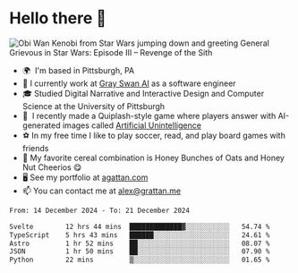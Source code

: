 <!--
**GameDog9988/GameDog9988** is a ✨ _special_ ✨ repository because its `README.md` (this file) appears on your GitHub profile.

Here are some ideas to get you started:

- 🔭 I’m currently working on ...
- 🌱 I’m currently learning ...
- 👯 I’m looking to collaborate on ...
- 🤔 I’m looking for help with ...
- 💬 Ask me about ...
- 📫 How to reach me: ...
- 😄 Pronouns: ...
- ⚡ Fun fact: ...
-->



Hello there 👋
==================================

![Obi Wan Kenobi from Star Wars jumping down and greeting General Grievous in Star Wars: Episode III – Revenge of the Sith](https://github.com/agrattan0820/agrattan0820/assets/51346343/689e56eb-29be-46a5-a079-28ea727b5f7e)


- 🌍  I'm based in Pittsburgh, PA
- 🦢  I currently work at [Gray Swan AI](https://www.grayswan.ai) as a software engineer
- 🎓  Studied Digital Narrative and Interactive Design and Computer Science at the University of Pittsburgh
- 👾  I recently made a Quiplash-style game where players answer with AI-generated images called [Artificial Unintelligence](https://github.com/agrattan0820/artificial-unintelligence)
- ⚽  In my free time I like to play soccer, read, and play board games with friends
- 🥣  My favorite cereal combination is Honey Bunches of Oats and Honey Nut Cheerios 😋
- 🖥️  See my portfolio at [agattan.com](http://agrattan.com/)
- 📫  You can contact me at [alex@grattan.me](mailto:alex@grattan.me)

<!--START_SECTION:waka-->

```txt
From: 14 December 2024 - To: 21 December 2024

Svelte        12 hrs 44 mins  █████████████▓░░░░░░░░░░░   54.74 %
TypeScript    5 hrs 43 mins   ██████░░░░░░░░░░░░░░░░░░░   24.61 %
Astro         1 hr 52 mins    ██░░░░░░░░░░░░░░░░░░░░░░░   08.07 %
JSON          1 hr 50 mins    ██░░░░░░░░░░░░░░░░░░░░░░░   07.90 %
Python        22 mins         ▒░░░░░░░░░░░░░░░░░░░░░░░░   01.65 %
```

<!--END_SECTION:waka-->
